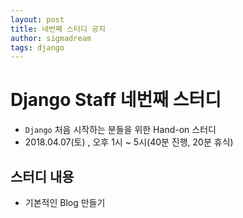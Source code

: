 ```yaml
---
layout: post
title: 네번째 스터디 공지
author: sigmadream
tags: django
---
```


# Django Staff 네번째 스터디

* `Django` 처음 시작하는 분들을 위한 Hand-on 스터디
* 2018.04.07(토) , 오후 1시 ~ 5시(40분 진행, 20분 휴식)

## 스터디 내용
* 기본적인 Blog 만들기
